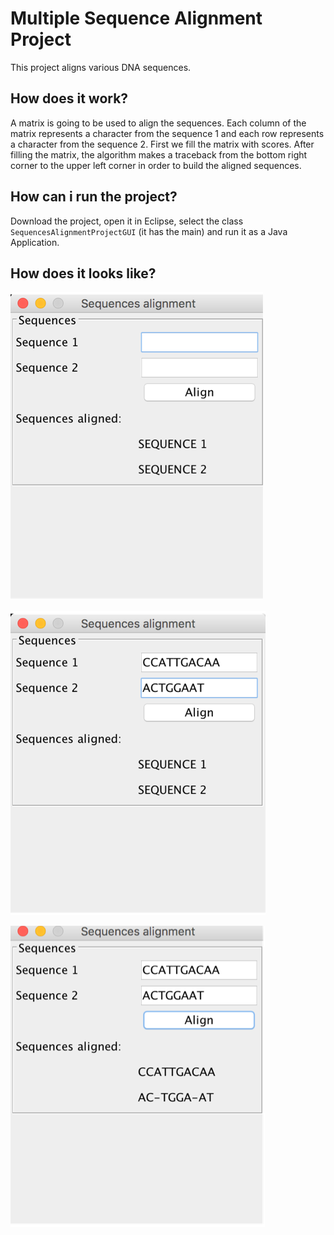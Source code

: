 # Multiple Sequence Alignment Project
This project aligns various DNA sequences.

## How does it work?

A matrix is going to be used to align the sequences. Each column of the matrix represents a character from the sequence 1 and each row represents a character from the sequence 2. First we fill the matrix with scores. After filling the matrix, the algorithm makes a traceback from the bottom right corner to the upper left corner in order to build the aligned sequences.

## How can i run the project?

Download the project, open it in Eclipse, select the class `SequencesAlignmentProjectGUI` (it has the main) and run it as a Java Application.

## How does it looks like?

![Sequence Alignment Project GUI with 2 text fields and a button][image1]

[image1]: https://github.com/japoveda10/DesignAndAnalysisOfAlgorithmsProjects/blob/master/images/SEQUENCES_ALIGNMENT_PROJECT_1.png


![Sequence Alignment Project GUI with 2 DNA example sequences][image2]

[image2]: https://github.com/japoveda10/DesignAndAnalysisOfAlgorithmsProjects/blob/master/images/SEQUENCES_ALIGNMENT_PROJECT_2.png


![Sequence Alignment Project GUI displaying the alignment of 2 DNA example sequences][image3]

[image3]: https://github.com/japoveda10/DesignAndAnalysisOfAlgorithmsProjects/blob/master/images/SEQUENCES_ALIGNMENT_RPOJECT_3.png
